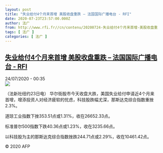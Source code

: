 ```yaml
---
layout: post
title: "失业给付4个月来首增 美股收盘重跌 – 法国国际广播电台 - RFI"
date: 2020-07-23T23:57:00.000Z
author: 法广
from: http://www.rfi.fr//cn/contenu/20200724-失业给付4个月来首增-美股收盘重跌
tags: [ 法广 ]
categories: [ 法广 ]
---
```

<!--1595548620000-->
[失业给付4个月来首增 美股收盘重跌 – 法国国际广播电台 - RFI](http://www.rfi.fr//cn/contenu/20200724-%E5%A4%B1%E4%B8%9A%E7%BB%99%E4%BB%984%E4%B8%AA%E6%9C%88%E6%9D%A5%E9%A6%96%E5%A2%9E-%E7%BE%8E%E8%82%A1%E6%94%B6%E7%9B%98%E9%87%8D%E8%B7%8C)
------

<div>
<div>24/07/2020 - 00:35</div><img src="https://s.rfi.fr/media/display/d3ecc3a6-cd39-11ea-8b17-005056bf87d6/w:310/p:16x9/eco0002b.200724063502.jpg"><div class="t-content__body u-clearfix"><div class="m-interstitial"></div><p>（法新社纽约23日电）    华尔街股市今天收盘大跌，美国失业给付申请近4个月来首增，增添投资人对经济疲软的忧虑，科技股跌幅尤深，那斯达克综合指数重挫2.3%。</p><p>    道琼工业指数下挫353.51点或1.31%，收在26652.33点。</p><p>    标准普尔500指数下跌40.36点或1.23%，收在3235.66点。</p><p>    以科技股为主的那斯达克综合指数挫跌244.71点或2.29%，收在10461.42点。</p><p></p><p class="t-copyright">© 2020 AFP</p>        </div>
</div>

